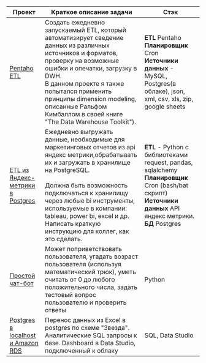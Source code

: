 | Проект      | Краткое описание задачи               | Стэк |
| ------------- |------------------| -----|
| [Pentaho ETL ](https://github.com/freemastera/projects/tree/master/pentaho)| Создать ежедневно запускаемый ETL, который автоматизирует сведение данных из различных источников и форматов, проверку на возможные ошибки и опечатки, загрузку в DWH. <br> В данном проекте я также попытался применить принципы dimension modeling, описанные Ральфом Кимбаллом в своей книге "The Data Warehouse Toolkit").  |**ETL** Pentaho<br>**Планировщик** Cron <br>**Источники данных** - MySQL, Postgres(в облаке), json, xml, csv, xls, zip, google sheets|
| [ETL из Яндекс-метрики в Postgres](https://github.com/freemastera/projects/tree/master/python/metrika_to_postgres) | Ежедневно выгружать данные, необходимые для маркетинговых отчетов из api яндекс метрики,обрабатывать их и загружать в хранилище на PostgreSQL.<br><br> Должна быть возможность подключаться к хранилищу через любые bi инструменты, используемые в компании: tableau, power bi, excel и др. Написать краткую инструкцию для коллег, как это сделать. |**ETL** - Python с библиотеками request, pandas, sqlalchemy <br>**Планировщик** Cron (bash/bat скрипт) <br>**Источники данных** API яндекс метрики. <br>**БД** Postgres 
| [Простой чат-бот](https://github.com/freemastera/projects/tree/master/python/simple_chat_bot) | Может поприветствовать пользователя, угадать возраст пользователя (используя математический трюк), уметь считать от 0 до любого положительного числа, задать тестовый вопрос пользователю и проверить ответы |Python
| [Postgres в localhost и Amazon RDS](https://github.com/freemastera/projects/tree/master/dbms/postgres/localhost) | Перенос данных из Excel в postgres по схеме "Звезда". Аналитические SQL запросы к базе. Dashboard в Data Studio, подключенный к облаку |SQL, Data Studio

